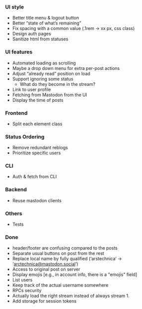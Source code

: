 

### UI style
 - Better title menu & logout button
 - Better “state of what’s remaining”
 - Fix spacing with a common value (.1rem -> xx px, css class)
 - Design auth pages
 - Sanitize html from statuses

### UI features
 - Automated loading as scrolling
 - Maybe a drop down menu for extra per-post actions
 - Adjust “already read” position on load
 - Support ignoring some status
    - What do they become in the stream?
 - Link to user profile
 - Fetching from Mastodon from the UI
 - Display the time of posts

### Frontend
 - Split each element class


### Status Ordering
 - Remove redundant reblogs
 - Prioritize specific users

### CLI
- Auth & fetch from CLI

### Backend
- Reuse mastodon clients

### Others
 - Tests


### Done
 - header/footer are confusing compared to the posts
 - Separate usual buttons on post from the rest
 - Replace local name by fully qualified (‘arstechnica’ -> ‘arctechnica@mastodon.social’)
 - Access to original post on server
 - Display emojis [e.g., in account info, there is a "emojis" field]
 - List users
 - Keep track of the actual username somewhere
 - RPCs security
 - Actually load the right stream instead of always stream 1.
 - Add storage for session tokens
